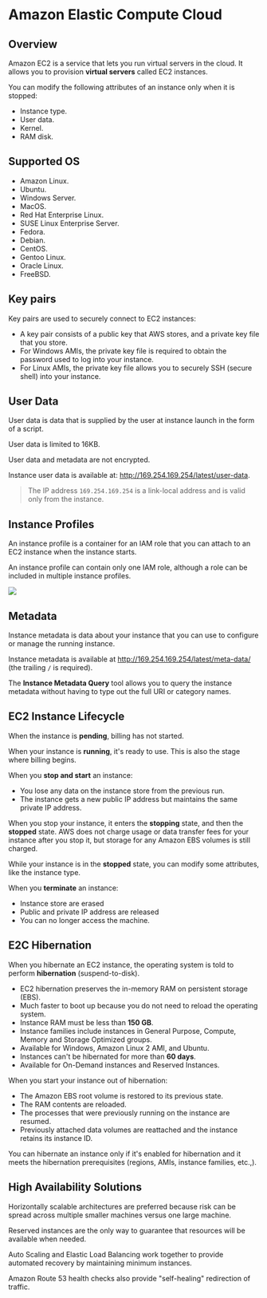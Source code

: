 # Amazon Elastic Compute Cloud

## Overview

Amazon EC2 is a service that lets you run virtual servers in the cloud. It allows you to provision **virtual servers** called EC2 instances.

You can modify the following attributes of an instance only when it is stopped:
- Instance type.
- User data.
- Kernel.
- RAM disk.


## Supported OS

- Amazon Linux.
- Ubuntu.
- Windows Server.
- MacOS.
- Red Hat Enterprise Linux.
- SUSE Linux Enterprise Server.
- Fedora.
- Debian.
- CentOS.
- Gentoo Linux.
- Oracle Linux.
- FreeBSD.


## Key pairs

Key pairs are used to securely connect to EC2 instances:

- A key pair consists of a public key that AWS stores, and a private key file that you store.
- For Windows AMIs, the private key file is required to obtain the password used to log into your instance.
- For Linux AMIs, the private key file allows you to securely SSH (secure shell) into your instance.


## User Data

User data is data that is supplied by the user at instance launch in the form of a script.

User data is limited to 16KB.

User data and metadata are not encrypted.

Instance user data is available at: http://169.254.169.254/latest/user-data.

> The IP address `169.254.169.254` is a link-local address and is valid only from the instance.


## Instance Profiles

An instance profile is a container for an IAM role that you can attach to an EC2 instance when the instance starts.

An instance profile can contain only one IAM role, although a role can be included in multiple instance profiles.

![](https://digitalcloud.training/wp-content/uploads/2022/01/iam-instance-profiles.jpeg)


## Metadata

Instance metadata is data about your instance that you can use to configure or manage the running instance.

Instance metadata is available at http://169.254.169.254/latest/meta-data/ (the trailing `/` is required).

The **Instance Metadata Query** tool allows you to query the instance metadata without having to type out the full URI or category names.


## EC2 Instance Lifecycle

When the instance is **pending**, billing has not started.

When your instance is **running**, it's ready to use. This is also the stage where billing begins.

When you **stop and start** an instance:
- You lose any data on the instance store from the previous run. 
- The instance gets a new public IP address but maintains the same private IP address.

When you stop your instance, it enters the **stopping** state, and then the **stopped** state. AWS does not charge usage or data transfer fees for your instance after you stop it, but storage for any Amazon EBS volumes is still charged.

While your instance is in the **stopped** state, you can modify some attributes, like the instance type.

When you **terminate** an instance:
- Instance store are erased
- Public and private IP address are released
- You can no longer access the machine.


## E2C Hibernation

When you hibernate an EC2 instance, the operating system is told to perform **hibernation** (suspend-to-disk).

- EC2 hibernation preserves the in-memory RAM on persistent storage (EBS).
- Much faster to boot up because you do not need to reload the operating system.
- Instance RAM must be less than **150 GB**.
- Instance families include instances in General Purpose, Compute, Memory and Storage Optimized groups.
- Available for Windows, Amazon Linux 2 AMI, and Ubuntu.
- Instances can't be hibernated for more than **60 days**.
- Available for On-Demand instances and Reserved Instances.

When you start your instance out of hibernation:
- The Amazon EBS root volume is restored to its previous state.
- The RAM contents are reloaded.
- The processes that were previously running on the instance are resumed.
- Previously attached data volumes are reattached and the instance retains its instance ID.

You can hibernate an instance only if it's enabled for hibernation and it meets the hibernation prerequisites (regions, AMIs, instance families, etc.,).


## High Availability Solutions

Horizontally scalable architectures are preferred because risk can be spread across multiple smaller machines versus one large machine.

Reserved instances are the only way to guarantee that resources will be available when needed.

Auto Scaling and Elastic Load Balancing work together to provide automated recovery by maintaining minimum instances.

Amazon Route 53 health checks also provide "self-healing" redirection of traffic.
